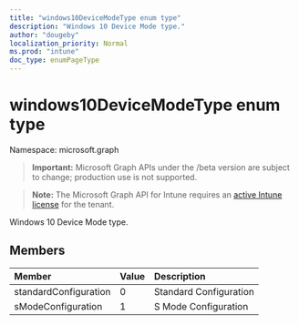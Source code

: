 ```yaml
---
title: "windows10DeviceModeType enum type"
description: "Windows 10 Device Mode type."
author: "dougeby"
localization_priority: Normal
ms.prod: "intune"
doc_type: enumPageType
---
```


# windows10DeviceModeType enum type

Namespace: microsoft.graph

> **Important:** Microsoft Graph APIs under the /beta version are subject to change; production use is not supported.

> **Note:** The Microsoft Graph API for Intune requires an [active Intune license](https://go.microsoft.com/fwlink/?linkid=839381) for the tenant.

Windows 10 Device Mode type.

## Members
|Member|Value|Description|
|:---|:---|:---|
|standardConfiguration|0|Standard Configuration|
|sModeConfiguration|1|S Mode Configuration|






